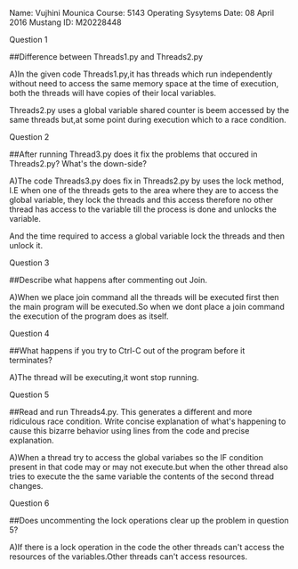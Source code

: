 Name: Vujhini Mounica
Course: 5143 Operating Sysytems
Date: 08 April 2016
Mustang ID: M20228448

Question 1

##Difference between Threads1.py and Threads2.py

A)In the given code Threads1.py,it has threads which run independently without need to access the same memory space at the time of execution, both the threads will have copies of their
 local variables.

 Threads2.py uses a global variable shared counter is beem accessed by the same threads but,at some point during execution which to a race condition.

Question 2

##After running Thread3.py does it fix the problems that occured in Threads2.py? What's the down-side?

A)The code Threads3.py does fix  in Threads2.py by uses the lock method, I.E when one of the threads gets to the area where they are to access the global
 variable, they lock the threads and this access therefore no other thread has access to the variable till the process is done and unlocks the variable.

And the time required to access a global variable lock the threads and then unlock it.

Question 3

##Describe what happens after commenting out Join.

A)When we place join command all the threads will be executed first then the main program will be executed.So when we dont place a join command the execution of the program does as itself.
 
Question 4

##What happens if you try to Ctrl-C out of the program before it terminates?

A)The thread will be executing,it wont stop running.

Question 5

##Read and run Threads4.py. This generates a different and more ridiculous race condition. Write concise explanation of what's happening to cause this bizarre behavior using lines from 
the code and precise explanation.

A)When a thread try to access the global variabes so the IF condition present in that code may or may not execute.but when the other thread also tries to execute the the same variable the
contents of the second thread changes. 


Question 6

##Does uncommenting the lock operations clear up the problem in question 5?

A)If there is a lock operation in the code the other threads can't access the resources of the variables.Other threads can't access resources.
